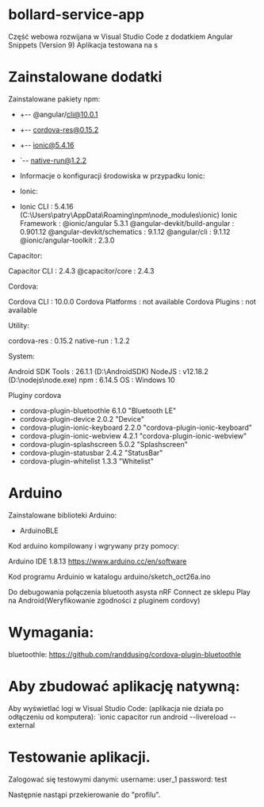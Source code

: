 # bollard-service-app

Część webowa rozwijana w Visual Studio Code z dodatkiem Angular Snippets (Version 9)
Aplikacja testowana na s

# Zainstalowane dodatki

Zainstalowane pakiety npm:
+ +-- @angular/cli@10.0.1
+ +-- cordova-res@0.15.2
+ +-- ionic@5.4.16
+ `-- native-run@1.2.2

+  Informacje o konfiguracji środowiska w przypadku Ionic:
+ Ionic:
+ 
   Ionic CLI                     : 5.4.16 (C:\Users\patry\AppData\Roaming\npm\node_modules\ionic)
   Ionic Framework               : @ionic/angular 5.3.1
   @angular-devkit/build-angular : 0.901.12
   @angular-devkit/schematics    : 9.1.12
   @angular/cli                  : 9.1.12
   @ionic/angular-toolkit        : 2.3.0

Capacitor:

   Capacitor CLI   : 2.4.3
   @capacitor/core : 2.4.3

Cordova:

   Cordova CLI       : 10.0.0
   Cordova Platforms : not available
   Cordova Plugins   : not available

Utility:

   cordova-res : 0.15.2
   native-run  : 1.2.2

System:

   Android SDK Tools : 26.1.1 (D:\AndroidSDK)
   NodeJS            : v12.18.2 (D:\nodejs\node.exe)
   npm               : 6.14.5
   OS                : Windows 10




Pluginy cordova

+ cordova-plugin-bluetoothle 6.1.0 "Bluetooth LE"
+ cordova-plugin-device 2.0.2 "Device"
+ cordova-plugin-ionic-keyboard 2.2.0 "cordova-plugin-ionic-keyboard"
+ cordova-plugin-ionic-webview 4.2.1 "cordova-plugin-ionic-webview"
+ cordova-plugin-splashscreen 5.0.2 "Splashscreen"
+ cordova-plugin-statusbar 2.4.2 "StatusBar"
+ cordova-plugin-whitelist 1.3.3 "Whitelist"


# Arduino

Zainstalowane biblioteki Arduino:
+ ArduinoBLE

Kod arduino kompilowany i wgrywany przy pomocy:

Arduino IDE 1.8.13
https://www.arduino.cc/en/software

Kod programu Arduinio w katalogu arduino/sketch_oct26a.ino


Do debugowania połączenia bluetooth asysta nRF Connect ze sklepu Play na Android(Weryfikowanie zgodności z pluginem cordovy)




# Wymagania:

bluetoothle:
https://github.com/randdusing/cordova-plugin-bluetoothle


#  Aby zbudować aplikację natywną:

Aby wyświetlać logi w Visual Studio Code: (aplikacja nie działa po odłączeniu od komputera):
`ionic capacitor run android --livereload --external


# Testowanie aplikacji.

Zalogować się testowymi danymi:
username: user_1 
password: test

Następnie nastąpi przekierowanie do "profilu".
